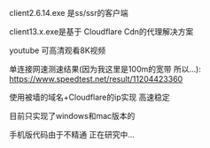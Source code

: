 client2.6.14.exe 是ss/ssr的客户端

client13.x.exe是基于 Cloudflare Cdn的代理解决方案

youtube 可高清观看8K视频 


单连接网速测速结果(因为我这里是100m的宽带 所以...):
https://www.speedtest.net/result/11204423360


使用被墙的域名+Cloudflare的ip实现 高速稳定

目前只实现了windows和mac版本的  

手机版代码由于不精通 正在研究中...
